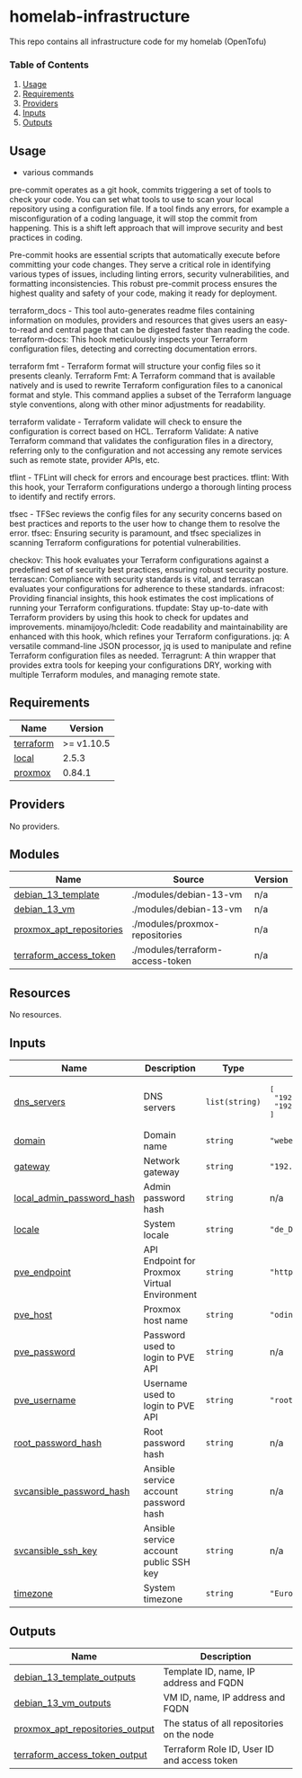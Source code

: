 # homelab-infrastructure
This repo contains all infrastructure code for my homelab (OpenTofu)

### Table of Contents
1. [Usage](#usage)
2. [Requirements](#requirements)
3. [Providers](#Providers)
4. [Inputs](#inputs)
5. [Outputs](#outputs)

## Usage

* various commands

pre-commit operates as a git hook, commits triggering a set of tools to check your code. You can set what tools to use to scan your local repository using a configuration file. If a tool finds any errors, for example a misconfiguration of a coding language, it will stop the commit from happening. This is a shift left approach that will improve security and best practices in coding.

Pre-commit hooks are essential scripts that automatically execute before committing your code changes. They serve a critical role in identifying various types of issues, including linting errors, security vulnerabilities, and formatting inconsistencies. This robust pre-commit process ensures the highest quality and safety of your code, making it ready for deployment.


terraform_docs - This tool auto-generates readme files containing information on modules, providers and resources that gives users an easy-to-read and central page that can be digested faster than reading the code.
terraform-docs: This hook meticulously inspects your Terraform configuration files, detecting and correcting documentation errors.

terraform fmt - Terraform format will structure your config files so it presents cleanly.
Terraform Fmt: A Terraform command that is available natively and is used to rewrite Terraform configuration files to a canonical format and style. This command applies a subset of the Terraform language style conventions, along with other minor adjustments for readability.

terraform validate - Terraform validate will check to ensure the configuration is correct based on HCL.
Terraform Validate: A native Terraform command that validates the configuration files in a directory, referring only to the configuration and not accessing any remote services such as remote state, provider APIs, etc.

tflint - TFLint will check for errors and encourage best practices.
tflint: With this hook, your Terraform configurations undergo a thorough linting process to identify and rectify errors.

tfsec - TFSec reviews the config files for any security concerns based on best practices and reports to the user how to change them to resolve the error.
tfsec: Ensuring security is paramount, and tfsec specializes in scanning Terraform configurations for potential vulnerabilities.

checkov: This hook evaluates your Terraform configurations against a predefined set of security best practices, ensuring robust security posture.
terrascan: Compliance with security standards is vital, and terrascan evaluates your configurations for adherence to these standards.
infracost: Providing financial insights, this hook estimates the cost implications of running your Terraform configurations.
tfupdate: Stay up-to-date with Terraform providers by using this hook to check for updates and improvements.
minamijoyo/hcledit: Code readability and maintainability are enhanced with this hook, which refines your Terraform configurations.
jq: A versatile command-line JSON processor, jq is used to manipulate and refine Terraform configuration files as needed.
Terragrunt: A thin wrapper that provides extra tools for keeping your configurations DRY, working with multiple Terraform modules, and managing remote state.


<!-- BEGIN_TF_DOCS -->
## Requirements

| Name | Version |
|------|---------|
| <a name="requirement_terraform"></a> [terraform](#requirement\_terraform) | >= v1.10.5 |
| <a name="requirement_local"></a> [local](#requirement\_local) | 2.5.3 |
| <a name="requirement_proxmox"></a> [proxmox](#requirement\_proxmox) | 0.84.1 |

## Providers

No providers.

## Modules

| Name | Source | Version |
|------|--------|---------|
| <a name="module_debian_13_template"></a> [debian\_13\_template](#module\_debian\_13\_template) | ./modules/debian-13-vm | n/a |
| <a name="module_debian_13_vm"></a> [debian\_13\_vm](#module\_debian\_13\_vm) | ./modules/debian-13-vm | n/a |
| <a name="module_proxmox_apt_repositories"></a> [proxmox\_apt\_repositories](#module\_proxmox\_apt\_repositories) | ./modules/proxmox-repositories | n/a |
| <a name="module_terraform_access_token"></a> [terraform\_access\_token](#module\_terraform\_access\_token) | ./modules/terraform-access-token | n/a |

## Resources

No resources.

## Inputs

| Name | Description | Type | Default | Required |
|------|-------------|------|---------|:--------:|
| <a name="input_dns_servers"></a> [dns\_servers](#input\_dns\_servers) | DNS servers | `list(string)` | <pre>[<br/>  "192.168.178.11",<br/>  "192.168.178.1"<br/>]</pre> | no |
| <a name="input_domain"></a> [domain](#input\_domain) | Domain name | `string` | `"webernet-online.de"` | no |
| <a name="input_gateway"></a> [gateway](#input\_gateway) | Network gateway | `string` | `"192.168.178.1"` | no |
| <a name="input_local_admin_password_hash"></a> [local\_admin\_password\_hash](#input\_local\_admin\_password\_hash) | Admin password hash | `string` | n/a | yes |
| <a name="input_locale"></a> [locale](#input\_locale) | System locale | `string` | `"de_DE.UTF-8"` | no |
| <a name="input_pve_endpoint"></a> [pve\_endpoint](#input\_pve\_endpoint) | API Endpoint for Proxmox Virtual Environment | `string` | `"https://192.168.178.31:8006"` | no |
| <a name="input_pve_host"></a> [pve\_host](#input\_pve\_host) | Proxmox host name | `string` | `"odin"` | no |
| <a name="input_pve_password"></a> [pve\_password](#input\_pve\_password) | Password used to login to PVE API | `string` | n/a | yes |
| <a name="input_pve_username"></a> [pve\_username](#input\_pve\_username) | Username used to login to PVE API | `string` | `"root@pam"` | no |
| <a name="input_root_password_hash"></a> [root\_password\_hash](#input\_root\_password\_hash) | Root password hash | `string` | n/a | yes |
| <a name="input_svcansible_password_hash"></a> [svcansible\_password\_hash](#input\_svcansible\_password\_hash) | Ansible service account password hash | `string` | n/a | yes |
| <a name="input_svcansible_ssh_key"></a> [svcansible\_ssh\_key](#input\_svcansible\_ssh\_key) | Ansible service account public SSH key | `string` | n/a | yes |
| <a name="input_timezone"></a> [timezone](#input\_timezone) | System timezone | `string` | `"Europe/Berlin"` | no |

## Outputs

| Name | Description |
|------|-------------|
| <a name="output_debian_13_template_outputs"></a> [debian\_13\_template\_outputs](#output\_debian\_13\_template\_outputs) | Template ID, name, IP address and FQDN |
| <a name="output_debian_13_vm_outputs"></a> [debian\_13\_vm\_outputs](#output\_debian\_13\_vm\_outputs) | VM ID, name, IP address and FQDN |
| <a name="output_proxmox_apt_repositories_output"></a> [proxmox\_apt\_repositories\_output](#output\_proxmox\_apt\_repositories\_output) | The status of all repositories on the node |
| <a name="output_terraform_access_token_output"></a> [terraform\_access\_token\_output](#output\_terraform\_access\_token\_output) | Terraform Role ID, User ID and access token |
<!-- END_TF_DOCS -->
